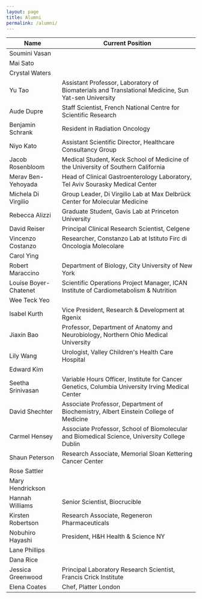 ```yaml
---
layout: page
title: Alumni
permalink: /alumni/
---
```


  Name  | Current Position
  ------------- | -------------
  Soumini Vasan | 
  Mai Sato  | 
  Crystal Waters  | 
  Yu Tao  | Assistant Professor, Laboratory of Biomaterials and Translational Medicine, Sun Yat-sen University 
  Aude Dupre  | Staff Scientist, French National Centre for Scientific Research 
  Benjamin Schrank  | Resident in Radiation Oncology 
  Niyo Kato  | Assistant Scientific Director, Healthcare Consultancy Group
  Jacob Rosenbloom  | Medical Student, Keck School of Medicine of the University of Southern California
  Merav Ben-Yehoyada  | Head of Clinical Gastroenterology Laboratory, Tel Aviv Sourasky Medical Center
  Michela Di Virgilio  | Group Leader, Di Virgilio Lab at Max Delbr&uuml;ck Center for Molecular Medicine
  Rebecca Alizzi  | Graduate Student, Gavis Lab at Princeton University 
  David Reiser  | Principal Clinical Research Scientist, Celgene 
  Vincenzo Costanzo  | Researcher, Constanzo Lab at Istituto Firc di Oncologia Molecolare 
  Carol Ying  | 
  Robert Maraccino  | Department of Biology, City University of New York  
  Louise Boyer-Chatenet  | Scientific Operations Project Manager, ICAN Institute of Cardiometabolism & Nutrition
  Wee Teck Yeo  | 
  Isabel Kurth  | Vice President, Research & Development at Rgenix
  Jiaxin Bao  | Professor, Department of Anatomy and Neurobiology, Northern Ohio Medical University 
  Lily Wang  | Urologist, Valley Children's Health Care Hospital
  Edward Kim  | 
  Seetha Srinivasan  | Variable Hours Officer, Institute for Cancer Genetics, Columbia University Irving Medical Center 
  David Shechter  | Associate Professor, Department of Biochemistry, Albert Einstein College of Medicine 
  Carmel Hensey  | Associate Professor, School of Biomolecular and Biomedical Science, University College Dublin
  Shaun Peterson  | Research Associate, Memorial Sloan Kettering Cancer Center
  Rose Sattler  | 
  Mary Hendrickson  | 
  Hannah Williams  | Senior Scientist, Biocrucible 
  Kirsten Robertson  | Research Associate, Regeneron Pharmaceuticals
  Nobuhiro Hayashi  | President, H&H Health & Science NY
  Lane Phillips  | 
  Dana Rice  | 
  Jessica Greenwood  | Principal Laboratory Research Scientist, Francis Crick Institute
  Elena Coates  | Chef, Platter London 